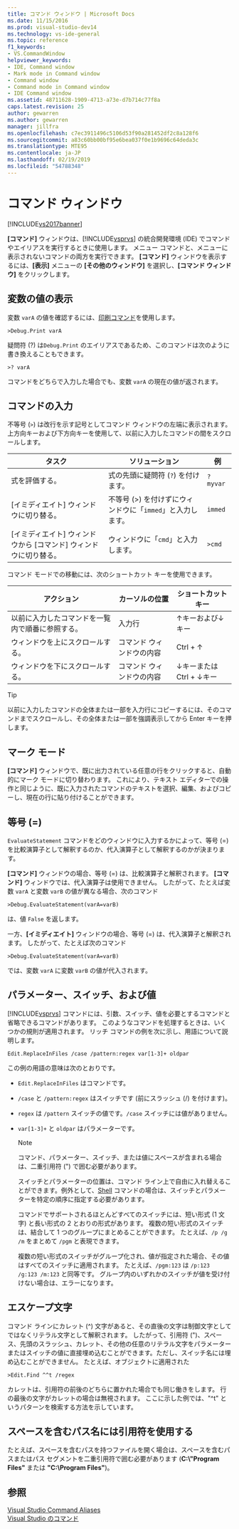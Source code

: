 ```yaml
---
title: コマンド ウィンドウ | Microsoft Docs
ms.date: 11/15/2016
ms.prod: visual-studio-dev14
ms.technology: vs-ide-general
ms.topic: reference
f1_keywords:
- VS.CommandWindow
helpviewer_keywords:
- IDE, Command window
- Mark mode in Command window
- Command window
- Command mode in Command window
- IDE Command window
ms.assetid: 48711628-1909-4713-a73e-d7b714c77f8a
caps.latest.revision: 25
author: gewarren
ms.author: gewarren
manager: jillfra
ms.openlocfilehash: c7ec3911496c5106d53f90a281452df2c8a128f6
ms.sourcegitcommit: a83c60bb00bf95e6bea037f0e1b9696c64deda3c
ms.translationtype: MTE95
ms.contentlocale: ja-JP
ms.lasthandoff: 02/19/2019
ms.locfileid: "54788348"
---
```

# <a name="command-window"></a>コマンド ウィンドウ
[!INCLUDE[vs2017banner](../../includes/vs2017banner.md)]

  
**[コマンド]** ウィンドウは、[!INCLUDE[vsprvs](../../includes/vsprvs-md.md)] の統合開発環境 (IDE) でコマンドやエイリアスを実行するときに使用します。 メニュー コマンドと、メニューに表示されないコマンドの両方を実行できます。 **[コマンド]** ウィンドウを表示するには、**[表示]** メニューの **[その他のウィンドウ]** を選択し、**[コマンド ウィンドウ]** をクリックします。  
  
## <a name="displaying-the-values-of-variables"></a>変数の値の表示  
 変数 `varA` の値を確認するには、[印刷コマンド](../../ide/reference/print-command.md)を使用します。  
  
```  
>Debug.Print varA  
```  
  
 疑問符 (?) は`Debug.Print` のエイリアスであるため、このコマンドは次のように書き換えることもできます。  
  
```  
>? varA  
```  
  
 コマンドをどちらで入力した場合でも、変数 `varA` の現在の値が返されます。  
  
## <a name="entering-commands"></a>コマンドの入力  
 不等号 (`>`) は改行を示す記号としてコマンド ウィンドウの左端に表示されます。 上方向キーおよび下方向キーを使用して、以前に入力したコマンドの間をスクロールします。  
  
|タスク|ソリューション|例|  
|----------|--------------|-------------|  
|式を評価する。|式の先頭に疑問符 (`?`) を付けます。|`? myvar`|  
|[イミディエイト] ウィンドウに切り替る。|不等号 (>) を付けずにウィンドウに「`immed`」と入力します。|`immed`|  
|[イミディエイト] ウィンドウから [コマンド] ウィンドウに切り替る。|ウィンドウに「`cmd`」と入力します。|`>cmd`|  
  
 コマンド モードでの移動には、次のショートカット キーを使用できます。  
  
|アクション|カーソルの位置|ショートカット キー|  
|------------|---------------------|----------------|  
|以前に入力したコマンドを一覧内で順番に参照する。|入力行|↑キーおよび↓キー|  
|ウィンドウを上にスクロールする。|コマンド ウィンドウの内容|Ctrl + ↑|  
|ウィンドウを下にスクロールする。|コマンド ウィンドウの内容|↓キーまたは Ctrl + ↓キー|  
  
> [!TIP]
>  以前に入力したコマンドの全体または一部を入力行にコピーするには、そのコマンドまでスクロールし、その全体または一部を強調表示してから Enter キーを押します。  
  
## <a name="mark-mode"></a>マーク モード  
 **[コマンド]** ウィンドウで、既に出力されている任意の行をクリックすると、自動的にマーク モードに切り替わります。 これにより、テキスト エディターでの操作と同じように、既に入力されたコマンドのテキストを選択、編集、およびコピーし、現在の行に貼り付けることができます。  
  
## <a name="the-equals--sign"></a>等号 (=)  
 `EvaluateStatement` コマンドをどのウィンドウに入力するかによって、等号 (=) を比較演算子として解釈するのか、代入演算子として解釈するのかが決まります。  
  
 **[コマンド]** ウィンドウの場合、等号 (=) は、比較演算子と解釈されます。 **[コマンド]** ウィンドウでは、代入演算子は使用できません。 したがって、たとえば変数 `varA` と変数 `varB` の値が異なる場合、次のコマンド  
  
```  
>Debug.EvaluateStatement(varA=varB)  
```  
  
 は、値 `False` を返します。  
  
 一方、**[イミディエイト]** ウィンドウの場合、等号 (=) は、代入演算子と解釈されます。 したがって、たとえば次のコマンド  
  
```  
>Debug.EvaluateStatement(varA=varB)  
```  
  
 では、変数 `varA` に変数 `varB` の値が代入されます。  
  
## <a name="parameters-switches-and-values"></a>パラメーター、スイッチ、および値  
 [!INCLUDE[vsprvs](../../includes/vsprvs-md.md)] コマンドには、引数、スイッチ、値を必要とするコマンドと省略できるコマンドがあります。 このようなコマンドを処理するときは、いくつかの規則が適用されます。 リッチ コマンドの例を次に示し、用語について説明します。  
  
```  
Edit.ReplaceInFiles /case /pattern:regex var[1-3]+ oldpar   
```  
  
 この例の用語の意味は次のとおりです。  
  
- `Edit.ReplaceInFiles` はコマンドです。  
  
- `/case` と `/pattern:regex` はスイッチです (前にスラッシュ (/) を付けます)。  
  
- `regex` は `/pattern` スイッチの値です。`/case` スイッチには値がありません。  
  
- `var[1-3]+` と `oldpar` はパラメーターです。  
  
  > [!NOTE]
  >  コマンド、パラメーター、スイッチ、または値にスペースが含まれる場合は、二重引用符 (") で囲む必要があります。  
  
  スイッチとパラメーターの位置は、コマンド ライン上で自由に入れ替えることができます。例外として、[Shell](../../ide/reference/shell-command.md) コマンドの場合は、スイッチとパラメーターを特定の順序に指定する必要があります。  
  
  コマンドでサポートされるほとんどすべてのスイッチには、短い形式 (1 文字) と長い形式の 2 とおりの形式があります。 複数の短い形式のスイッチは、結合して 1 つのグループにまとめることができます。 たとえば、`/p /g /m` をまとめて `/pgm` と表現できます。  
  
  複数の短い形式のスイッチがグループ化され、値が指定された場合、その値はすべてのスイッチに適用されます。 たとえば、`/pgm:123` は `/p:123 /g:123 /m:123` と同等です。 グループ内のいずれかのスイッチが値を受け付けない場合は、エラーになります。  
  
## <a name="escape-characters"></a>エスケープ文字  
 コマンド ラインにカレット (^) 文字があると、その直後の文字は制御文字としてではなくリテラル文字として解釈されます。 したがって、引用符 (")、スペース、先頭のスラッシュ、カレット、その他の任意のリテラル文字をパラメーターまたはスイッチの値に直接埋め込むことができます。ただし、スイッチ名には埋め込むことができません。 たとえば、オブジェクトに適用された  
  
```  
>Edit.Find ^^t /regex  
```  
  
 カレットは、引用符の前後のどちらに置かれた場合でも同じ働きをします。 行の最後の文字がカレットの場合は無視されます。 ここに示した例では、"^t" というパターンを検索する方法を示しています。  
  
## <a name="use-quotes-for-path-names-with-spaces"></a>スペースを含むパス名には引用符を使用する  
 たとえば、スペースを含むパスを持つファイルを開く場合は、スペースを含むパスまたはパス セグメントを二重引用符で囲む必要があります (**C:\\"Program Files"** または **"C:\Program Files"**)。  
  
## <a name="see-also"></a>参照  
 [Visual Studio Command Aliases](../../ide/reference/visual-studio-command-aliases.md)   
 [Visual Studio のコマンド](../../ide/reference/visual-studio-commands.md)
